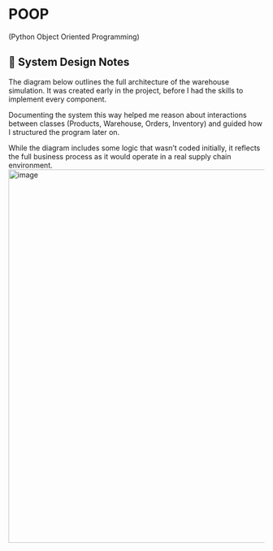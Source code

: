 # POOP
(Python Object Oriented Programming)



## 🧭 System Design Notes

The diagram below outlines the full architecture of the warehouse simulation.
It was created early in the project, before I had the skills to implement every component.

Documenting the system this way helped me reason about interactions
between classes (Products, Warehouse, Orders, Inventory) and guided
how I structured the program later on.

While the diagram includes some logic that wasn’t coded initially,
it reflects the full business process as it would operate in a real
supply chain environment.
<img width="809" height="735" alt="image" src="https://github.com/user-attachments/assets/52c0c67c-3a62-4c20-ac18-1a5c802b1e22" />
